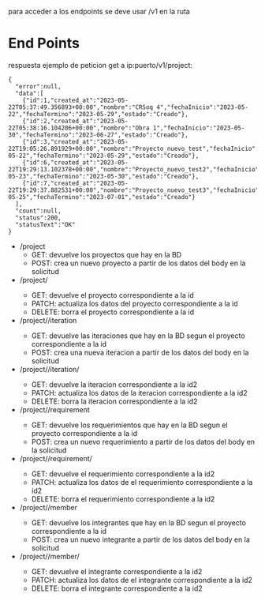 para acceder a los endpoints se deve usar /v1 en la ruta

# End Points

respuesta ejemplo de peticion get a ip:puerto/v1/project:
```
{
  "error":null,
  "data":[
    {"id":1,"created_at":"2023-05-22T05:37:49.356893+00:00","nombre":"CRSoq 4","fechaInicio":"2023-05-22","fechaTermino":"2023-05-29","estado":"Creado"},
    {"id":2,"created_at":"2023-05-22T05:38:16.104206+00:00","nombre":"Obra 1","fechaInicio":"2023-05-30","fechaTermino":"2023-06-27","estado":"Creado"},
    {"id":3,"created_at":"2023-05-22T19:05:26.891929+00:00","nombre":"Proyecto_nuevo_test","fechaInicio":"2023-05-22","fechaTermino":"2023-05-29","estado":"Creado"},
    {"id":6,"created_at":"2023-05-22T19:29:13.102378+00:00","nombre":"Proyecto_nuevo_test2","fechaInicio":"2023-05-23","fechaTermino":"2023-05-30","estado":"Creado"},
    {"id":7,"created_at":"2023-05-22T19:29:37.882531+00:00","nombre":"Proyecto_nuevo_test3","fechaInicio":"2023-05-25","fechaTermino":"2023-07-01","estado":"Creado"}
  ],
  "count":null,
  "status":200,
  "statusText":"OK"
}
```

- /project
  - GET: devuelve los proyectos que hay en la BD
  - POST: crea un nuevo proyecto a partir de los datos del body en la solicitud
- /project/<id>
  - GET: devuelve el proyecto correspondiente a la id
  - PATCH: actualiza los datos del proyecto correspondiente a la id
  - DELETE: borra el proyecto correspondiente a la id
- /project/<id>/iteration
  - GET: devuelve las iteraciones que hay en la BD segun el proyecto correspondiente a la id
  - POST: crea una nueva iteracion a partir de los datos del body en la solicitud
- /project/<id>/iteration/<id2>
  - GET: devuelve la iteracion correspondiente a la id2
  - PATCH: actualiza los datos de la iteracion correspondiente a la id2
  - DELETE: borra la iteracion correspondiente a la id2
- /project/<id>/requirement
  - GET: devuelve los requerimientos que hay en la BD segun el proyecto correspondiente a la id
  - POST: crea un nuevo requerimiento a partir de los datos del body en la solicitud
- /project/<id>/requirement/<id2>
  - GET: devuelve el requerimiento correspondiente a la id2
  - PATCH: actualiza los datos de el requerimiento correspondiente a la id2
  - DELETE: borra el requerimiento correspondiente a la id2
- /project/<id>/member
  - GET: devuelve los integrantes que hay en la BD segun el proyecto correspondiente a la id
  - POST: crea un nuevo integrante a partir de los datos del body en la solicitud
- /project/<id>/member/<id2>
  - GET: devuelve el integrante correspondiente a la id2
  - PATCH: actualiza los datos de el integrante correspondiente a la id2
  - DELETE: borra el integrante correspondiente a la id2